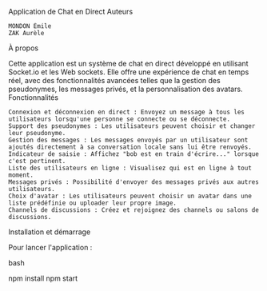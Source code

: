 Application de Chat en Direct
Auteurs

    MONDON Émile
    ZAK Aurèle

À propos

Cette application est un système de chat en direct développé en utilisant Socket.io et les Web sockets. Elle offre une expérience de chat en temps réel, avec des fonctionnalités avancées telles que la gestion des pseudonymes, les messages privés, et la personnalisation des avatars.
Fonctionnalités

    Connexion et déconnexion en direct : Envoyez un message à tous les utilisateurs lorsqu'une personne se connecte ou se déconnecte.
    Support des pseudonymes : Les utilisateurs peuvent choisir et changer leur pseudonyme.
    Gestion des messages : Les messages envoyés par un utilisateur sont ajoutés directement à sa conversation locale sans lui être renvoyés.
    Indicateur de saisie : Affichez "bob est en train d'écrire..." lorsque c'est pertinent.
    Liste des utilisateurs en ligne : Visualisez qui est en ligne à tout moment.
    Messages privés : Possibilité d'envoyer des messages privés aux autres utilisateurs.
    Choix d'avatar : Les utilisateurs peuvent choisir un avatar dans une liste prédéfinie ou uploader leur propre image.
    Channels de discussions : Créez et rejoignez des channels ou salons de discussions.

Installation et démarrage

Pour lancer l'application :

bash

npm install
npm start
